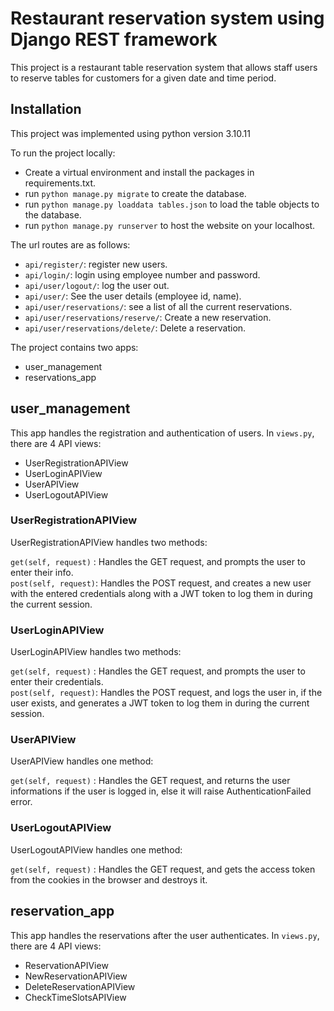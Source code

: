 # Restaurant reservation system using Django REST framework

This project is a restaurant table reservation system that allows staff users to reserve tables for customers for a given date and time period.


## Installation
This project was implemented using python version 3.10.11

To run the project locally:
- Create a virtual environment and install the packages in requirements.txt.
- run ```python manage.py migrate``` to create the database.
- run ```python manage.py loaddata tables.json``` to load the table objects to the database.
- run ```python manage.py runserver``` to host the website on your localhost.

The url routes are as follows:
- ```api/register/```: register new users.
- ```api/login/```: login using employee number and password.
- ```api/user/logout/```: log the user out.
- ```api/user/```: See the user details (employee id, name).
- ```api/user/reservations/```: see a list of all the current reservations.
- ```api/user/reservations/reserve/```: Create a new reservation.
- ```api/user/reservations/delete/```: Delete a reservation.


The project contains two apps:
- user_management
- reservations_app


## user_management

This app handles the registration and authentication of users. In ```views.py```, there are 4 API views:

- UserRegistrationAPIView
- UserLoginAPIView
- UserAPIView
- UserLogoutAPIView

### UserRegistrationAPIView

UserRegistrationAPIView handles two methods:  

```get(self, request)``` : Handles the GET request, and prompts the user to enter their info.  
```post(self, request)```: Handles the POST request, and creates a new user with the entered credentials along with a JWT token to log them in during the current session.


### UserLoginAPIView

UserLoginAPIView handles two methods:  

```get(self, request)``` : Handles the GET request, and prompts the user to enter their credentials.  
```post(self, request)```: Handles the POST request, and logs the user in, if the user exists, and generates a JWT token to log them in during the current session.


### UserAPIView

UserAPIView handles one method:  

```get(self, request)``` : Handles the GET request, and returns the user informations if the user is logged in, else it will raise AuthenticationFailed error.


### UserLogoutAPIView

UserLogoutAPIView handles one method:  

```get(self, request)``` : Handles the GET request, and gets the access token from the cookies in the browser and destroys it.


## reservation_app

This app handles the reservations after the user authenticates. In ```views.py```, there are 4 API views:

- ReservationAPIView
- NewReservationAPIView
- DeleteReservationAPIView
- CheckTimeSlotsAPIView
